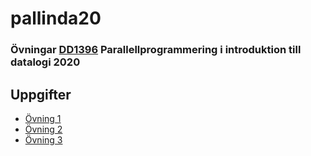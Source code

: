 # pallinda20

### Övningar [DD1396](https://www.kth.se/social/course/DD1396/) Parallellprogrammering i introduktion till datalogi 2020

## Uppgifter

- [Övning 1](https://github.com/yourbasic/pallinda20/blob/master/ovn1.md) 
- [Övning 2](https://github.com/yourbasic/pallinda20/blob/master/ovn2.md) 
- [Övning 3](https://github.com/yourbasic/pallinda20/blob/master/ovn3.md) 
